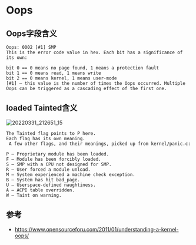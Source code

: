 # Oops

## Oops字段含义


```
Oops: 0002 [#1] SMP
This is the error code value in hex. Each bit has a significance of its own:

bit 0 == 0 means no page found, 1 means a protection fault
bit 1 == 0 means read, 1 means write
bit 2 == 0 means kernel, 1 means user-mode
[#1] — this value is the number of times the Oops occurred. Multiple Oops can be triggered as a cascading effect of the first one.
```

## loaded Tainted含义


![20220331_212651_15](image/20220331_212651_15.png)

```
The Tainted flag points to P here.
Each flag has its own meaning.
 A few other flags, and their meanings, picked up from kernel/panic.c:

P — Proprietary module has been loaded.
F — Module has been forcibly loaded.
S — SMP with a CPU not designed for SMP.
R — User forced a module unload.
M — System experienced a machine check exception.
B — System has hit bad_page.
U — Userspace-defined naughtiness.
A — ACPI table overridden.
W — Taint on warning.
```






## 参考

* <https://www.opensourceforu.com/2011/01/understanding-a-kernel-oops/>





